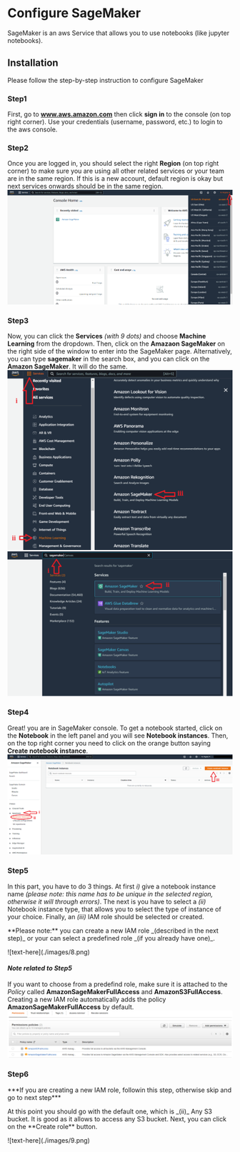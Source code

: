 # Configure SageMaker

SageMaker is an aws Service that allows you to use notebooks (like jupyter notebooks).

## Installation

Please follow the step-by-step instruction to configure SageMaker

### Step1
First, go to **www.aws.amazon.com** then click **sign in** to the console (on top right corner). Use your credentials (username, password, etc.) to login to the aws console.
<!-- ![text-here](./images/1.png) -->

<!-- ### Step2
second, 
![text-here](./images/2.png)

### Step3
![text-here](./images/3.png)
 -->
### Step2
Once you are logged in, you should select the right **Region** (on top right corner) to make sure you are using all other related services or your team are in the same region. If this is a new account, default region is okay but next services onwards should be in the same region.
![text-here](./images/4.png)

### Step3
Now, you can click the **Services** _(with 9 dots)_ and choose **Machine Learning** from the dropdown. Then, click on the **Amazaon SageMaker** on the right side of the window to enter into the SageMaker page. Alternatively, you can type **sagemaker** in the search box, and you can click on the **Amazon SageMaker**. It will do the same.
![text-here](./images/5.png)
![text-here](./images/6.png)

### Step4
Great! you are in SageMaker console. To get a notebook started, click on the **Notebook** in the left panel and you will see **Notebook instances**. Then, on the top right corner you need to click on the orange button saying **Create notebook instance**.
![text-here](./images/7.png)

### Step5
In this part, you have to do 3 things. At first _i)_ give a notebook instance name _(please note: this name has to be unique in the selected region, otherwise it will through errors)_. The next is you have to select a _(ii)_ Notebook instance type, that allows you to select the type of instance of your choice. Finally, an _(iii)_ IAM role should be selected or created. 

<p>**Please note:** you can create a new IAM role _(described in the next step)_ or your can select a predefined role _(if you already have one)_.</p> 
![text-here](./images/8.png)

#### _Note related to Step5_
If you want to choose from a predefind role, make sure it is attached to the _Policy_ called **AmazonSageMakerFullAccess** and **AmazonS3FullAccess**. Creating a new IAM role automatically adds the policy **AmazonSageMakerFullAccess** by default.
![text-here](./images/8_1.png)

### Step6
<p>***If you are creating a new IAM role, followin this step, otherwise skip and go to next step***</p>

<p>At this point you should go with the default one, which is _(ii)_ Any S3 bucket. It is good as it allows to access any S3 bucket. Next, you can click on the **Create role** button.</p>
![text-here](./images/9.png)
